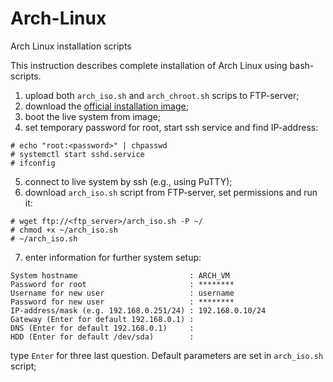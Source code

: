 # Arch-Linux
Arch Linux installation scripts

This instruction describes complete installation of Arch Linux using bash-scripts.

1. upload both `arch_iso.sh` and `arch_chroot.sh` scrips to FTP-server;
2. download the [official installation image](https://www.archlinux.org/download/);
3. boot the live system from image;
4. set temporary password for root, start ssh service and find IP-address:
```
# echo "root:<password>" | chpasswd
# systemctl start sshd.service
# ifconfig
```
5. connect to live system by ssh (e.g., using PuTTY);
6. download `arch_iso.sh` script from FTP-server, set permissions and run it:
```
# wget ftp://<ftp_server>/arch_iso.sh -P ~/
# chmod +x ~/arch_iso.sh
# ~/arch_iso.sh
```
7. enter information for further system setup:
```
System hostname                         : ARCH_VM
Password for root                       : ********
Username for new user                   : username
Password for new user                   : ********
IP-address/mask (e.g. 192.168.0.251/24) : 192.168.0.10/24
Gateway (Enter for default 192.168.0.1) :
DNS (Enter for default 192.168.0.1)     :
HDD (Enter for default /dev/sda)        :
```
type `Enter` for three last question. Default parameters are set in `arch_iso.sh` script;
